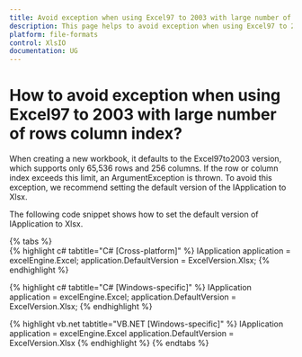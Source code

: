```yaml
---
title: Avoid exception when using Excel97 to 2003 with large number of row column index.
description: This page helps to avoid exception when using Excel97 to 2003 with large number of row column index in Syncfusion .NET Excel library (XlsIO).
platform: file-formats
control: XlsIO
documentation: UG
---
```


# How to avoid exception when using Excel97 to 2003 with large number of rows column index?

When creating a new workbook, it defaults to the Excel97to2003 version, which supports only 65,536 rows and 256 columns. If the row or column index exceeds this limit, an ArgumentException is thrown. To avoid this exception, we recommend setting the default version of the IApplication to Xlsx.

The following code snippet shows how to set the default version of IApplication to Xlsx.

{% tabs %}  
{% highlight c# tabtitle="C# [Cross-platform]" %}
IApplication application = excelEngine.Excel;
application.DefaultVersion = ExcelVersion.Xlsx;
{% endhighlight %}

{% highlight c# tabtitle="C# [Windows-specific]" %}
IApplication application = excelEngine.Excel;
application.DefaultVersion = ExcelVersion.Xlsx;
{% endhighlight %}

{% highlight vb.net tabtitle="VB.NET [Windows-specific]" %}
IApplication application = excelEngine.Excel
application.DefaultVersion = ExcelVersion.Xlsx
{% endhighlight %}
{% endtabs %}  